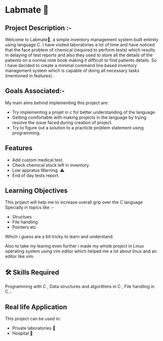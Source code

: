 
# Labmate 🔬

## Project Description :-
Welcome to Labmate🔬, a simple inventory management system built entirely using language C. I have visited laboratories a lot of time and have noticed that the face problem of chemical (required to perform tests) which results in delaying of test reports and also they used to store all the details of the patients on a normal note book making it difficult to find patients details. So I have decided to create a minimal command line based inventory management system which is capable of doing all necessary tasks (mentioned in features) .




## Goals Associated:-
My main aims behind implementing this project are:

- Try implementing a projet in c for better understanding of the language.
- Getting comfortable with making projects in the language by trying resolve the issue faced during creation of project.
- Try to figure out a solution to a practicle problem statement using programming.
## Features

- Add custom medical test. 
- Check chemical stock left in inventory.
- Low appratus Warning. ⚠ 
- End of day tests report.

## Learning Objectives 
This project will help me to increase overall grip over the C language
Specially in topics like :-

- Structues
- File handling 
- Pointers etc

Which i guess are a bit tricky to learn and understand. 

Also to take my learing even further i made my whole project in Linux operating system 
using vim editor which helped me a lot about linux and an editor like vim. 

  
## 🛠 Skills Required
   Programming with C , Data structures and algorithms in C , File handling in C...

  
## Real life Application 

This project can be used in:
- Private laboratories 🔬 
- Hospital 🏥 




